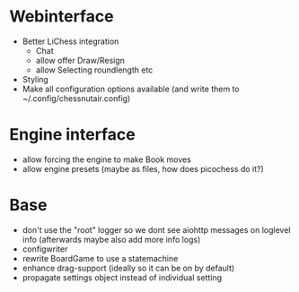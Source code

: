# Webinterface
* Better LiChess integration
    * Chat
    * allow offer Draw/Resign
    * allow Selecting roundlength etc
* Styling
* Make all configuration options available (and write them to ~/.config/chessnutair.config)

# Engine interface
* allow forcing the engine to make Book moves
* allow engine presets (maybe as files, how does picochess do it?)

# Base
* don't use the "root" logger so we dont see aiohttp messages on loglevel info (afterwards maybe also add more info logs)
* configwriter
* rewrite BoardGame to use a statemachine
* enhance drag-support (ideally so it can be on by default)
* propagate settings object instead of individual setting